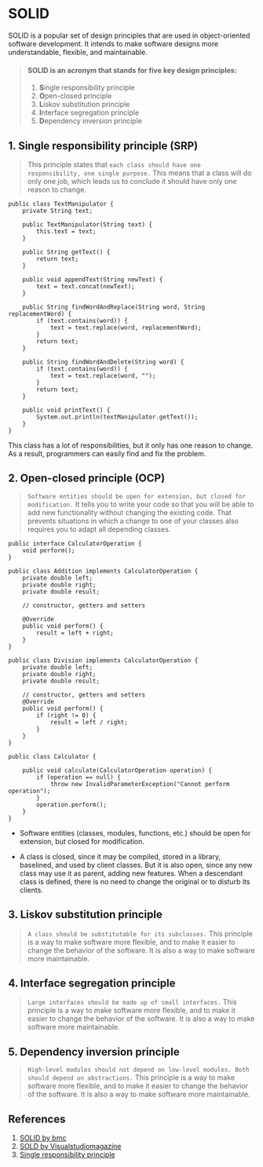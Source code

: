 # SOLID

SOLID is a popular set of design principles that are used in object-oriented software development. It
intends to make software designs more understandable, flexible, and maintainable.

> #### SOLID is an acronym that stands for five key design principles:
>
> 1.  **S**ingle responsibility principle
> 2.  **O**pen-closed principle
> 3.  **L**iskov substitution principle
> 4.  **I**nterface segregation principle
> 5.  **D**ependency inversion principle

## 1. Single responsibility principle (SRP)

> This principle states that `each class should have one responsibility, one single purpose.` This means that a class will do only one job, which leads us to conclude it should have only one reason to change.

```
public class TextManipulator {
    private String text;

    public TextManipulator(String text) {
        this.text = text;
    }

    public String getText() {
        return text;
    }

    public void appendText(String newText) {
        text = text.concat(newText);
    }

    public String findWordAndReplace(String word, String replacementWord) {
        if (text.contains(word)) {
            text = text.replace(word, replacementWord);
        }
        return text;
    }

    public String findWordAndDelete(String word) {
        if (text.contains(word)) {
            text = text.replace(word, "");
        }
        return text;
    }

    public void printText() {
        System.out.println(textManipulator.getText());
    }
}
```

This class has a lot of responsibilities, but it only has one reason to change. As a result, programmers can easily find and fix the problem.

## 2. Open-closed principle (OCP)

> `Software entities should be open for extension, but closed for modification.` It tells you to write your code so that you will be able to add new functionality without changing the existing code. That prevents situations in which a change to one of your classes also requires you to adapt all depending classes.

```
public interface CalculatorOperation {
    void perform();
}
```

```
public class Addition implements CalculatorOperation {
    private double left;
    private double right;
    private double result;

    // constructor, getters and setters

    @Override
    public void perform() {
        result = left + right;
    }
}
```

```
public class Division implements CalculatorOperation {
    private double left;
    private double right;
    private double result;

    // constructor, getters and setters
    @Override
    public void perform() {
        if (right != 0) {
            result = left / right;
        }
    }
}
```

```
public class Calculator {

    public void calculate(CalculatorOperation operation) {
        if (operation == null) {
            throw new InvalidParameterException("Cannot perform operation");
        }
        operation.perform();
    }
}
```
-   Software entities (classes, modules, functions, etc.) should be open for extension, but closed for modification.

-   A class is closed, since it may be compiled, stored in a library, baselined, and used by client classes. But it is also open, since any new class may use it as parent, adding new features. When a descendant class is defined, there is no need to change the original or to disturb its clients.

## 3. Liskov substitution principle

> `A class should be substitutable for its subclasses.` This principle is a way to make software more flexible, and to make it easier to change the behavior of the software. It is also a way to make software more maintainable.

## 4. Interface segregation principle

> `Large interfaces should be made up of small interfaces.` This principle is a way to make software more flexible, and to make it easier to change the behavior of the software. It is also a way to make software more maintainable.

## 5. Dependency inversion principle

> `High-level modules should not depend on low-level modules. Both should depend on abstractions.` This principle is a way to make software more flexible, and to make it easier to change the behavior of the software. It is also a way to make software more maintainable.

## References

1. [SOLID by bmc](https://www.bmc.com/blogs/solid-design-principles/)
2. [SOLD by Visualstudiomagazine](https://visualstudiomagazine.com/articles/2013/04/01/solid-agile-development.aspx)
3. [Single responsibility principle](https://www.baeldung.com/java-single-responsibility-principle)

